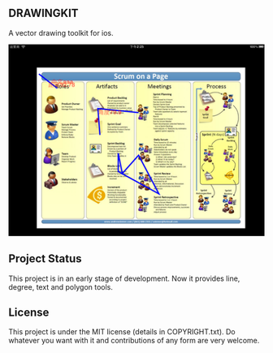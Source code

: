 ## DRAWINGKIT

A vector drawing toolkit for ios. 

![](https://github.com/fupeng/drawingkit/raw/master/drawingkit.png)

## Project Status

This project is in an early stage of development. Now it provides line, degree, text and polygon tools.

## License

This project is under the MIT license (details in COPYRIGHT.txt). Do whatever you want with it and contributions of any form are very welcome.